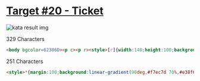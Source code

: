 # [Target #20 - Ticket](https://cssbattle.dev/play/20)

![kata result img](https://cssbattle.dev/targets/20.png)

329 Characters

```HTML
<body bgcolor=62306D><p c><p r><style>[r]{width:140;height:100;background:#F7EC7D;margin:100 92;box-shadow:60px 0 0 0px#E38F66;}[c]{color:#62306D;position:absolute;width:20;height:21;border-radius:50%;background:#62306D;margin:-11 222px;box-shadow:0px 101px,-140px 101px 0 10px,60px 101px 0 10px,-140px 0px 0 10px,60px 0px 0 10px
```

251 Characters

```HTML
<style>*{margin:100;background:linear-gradient(90deg,#f7ec7d 70%,#e38f66 0)no-repeat#62306d}*>*{margin:-10 0 0 130;width:20;height:20;border-radius:50%;background:#62306d;color:62306D;box-shadow:64q 0 0 11q,-149q 0 0 11q;-webkit-box-reflect:below 80px
```
